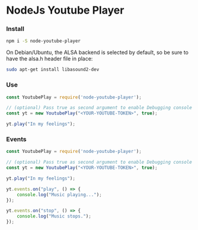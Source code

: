 # NodeJs Youtube Player

### Install
```bash
npm i -S node-youtube-player
```
On Debian/Ubuntu, the ALSA backend is selected by default, so be sure to have the alsa.h header file in place:
```bash
sudo apt-get install libasound2-dev
```

### Use
```js
const YoutubePlay = require('node-youtube-player');

// (optional) Pass true as second argument to enable Debugging console logs
const yt = new YoutubePlay("<YOUR-YOUTUBE-TOKEN>", true);

yt.play("In my feelings");
```

### Events
```js
const YoutubePlay = require('node-youtube-player');

// (optional) Pass true as second argument to enable Debugging console logs
const yt = new YoutubePlay("<YOUR-YOUTUBE-TOKEN>", true);

yt.play("In my feelings");

yt.events.on("play", () => {
    console.log("Music playing...");
});

yt.events.on("stop", () => {
    console.log("Music stops.");
});
```